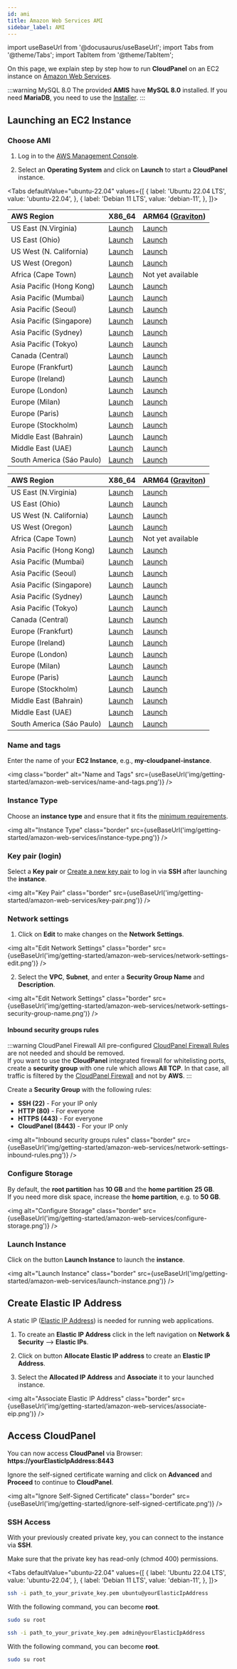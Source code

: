 ```yaml
---
id: ami
title: Amazon Web Services AMI
sidebar_label: AMI
---
```


import useBaseUrl from '@docusaurus/useBaseUrl';
import Tabs from '@theme/Tabs';
import TabItem from '@theme/TabItem';

On this page, we explain step by step how to run **CloudPanel** on an EC2 instance on [Amazon Web Services](https://aws.amazon.com/).

:::warning MySQL 8.0
The provided **AMIS** have **MySQL 8.0** installed. If you need **MariaDB**, you need to use the [Installer](../installer).
:::

## Launching an EC2 Instance

### Choose AMI 

1. Log in to the [AWS Management Console](https://console.aws.amazon.com/ec2/). 

2. Select an **Operating System** and click on **Launch** to start a **CloudPanel** instance.

<Tabs
defaultValue="ubuntu-22.04"
values={[
{ label: 'Ubuntu 22.04 LTS', value: 'ubuntu-22.04', },
{ label: 'Debian 11 LTS', value: 'debian-11', },
]}>
<TabItem value="ubuntu-22.04">

| AWS Region                | X86_64 | ARM64 ([Graviton](https://aws.amazon.com/ec2/graviton/)) |
|:--------------------------| :--- | :--- |
| US East (N.Virginia)      | [Launch](https://ami-launcher.clp.io/?region=us-east-1&name=cloudpanel-ubuntu-22.04-x86_64&version=2.0.4) | [Launch](https://ami-launcher.clp.io/?region=us-east-1&name=cloudpanel-ubuntu-22.04-arm64&version=2.0.4) |
| US East (Ohio)            | [Launch](https://ami-launcher.clp.io/?region=us-east-2&name=cloudpanel-ubuntu-22.04-x86_64&version=2.0.4) | [Launch](https://ami-launcher.clp.io/?region=us-east-2&name=cloudpanel-ubuntu-22.04-arm64&version=2.0.4) |
| US West (N. California)   | [Launch](https://ami-launcher.clp.io/?region=us-west-1&name=cloudpanel-ubuntu-22.04-x86_64&version=2.0.4) | [Launch](https://ami-launcher.clp.io/?region=us-west-1&name=cloudpanel-ubuntu-22.04-arm64&version=2.0.4) |
| US West (Oregon)          | [Launch](https://ami-launcher.clp.io/?region=us-west-2&name=cloudpanel-ubuntu-22.04-x86_64&version=2.0.4) | [Launch](https://ami-launcher.clp.io/?region=us-west-2&name=cloudpanel-ubuntu-22.04-arm64&version=2.0.4) |
| Africa (Cape Town)        | [Launch](https://ami-launcher.clp.io/?region=af-south-1&name=cloudpanel-ubuntu-22.04-x86_64&version=2.0.4) | Not yet available |
| Asia Pacific (Hong Kong)  | [Launch](https://ami-launcher.clp.io/?region=ap-east-1&name=cloudpanel-ubuntu-22.04-x86_64&version=2.0.4) | [Launch](https://ami-launcher.clp.io/?region=ap-east-1&name=cloudpanel-ubuntu-22.04-arm64&version=2.0.4) |
| Asia Pacific (Mumbai)     | [Launch](https://ami-launcher.clp.io/?region=ap-south-1&name=cloudpanel-ubuntu-22.04-x86_64&version=2.0.4) | [Launch](https://ami-launcher.clp.io/?region=ap-south-1&name=cloudpanel-ubuntu-22.04-arm64&version=2.0.4) |
| Asia Pacific (Seoul)      | [Launch](https://ami-launcher.clp.io/?region=ap-northeast-1&name=cloudpanel-ubuntu-22.04-x86_64&version=2.0.4) | [Launch](https://ami-launcher.clp.io/?region=ap-northeast-1&name=cloudpanel-ubuntu-22.04-arm64&version=2.0.4) |
| Asia Pacific (Singapore)  | [Launch](https://ami-launcher.clp.io/?region=ap-southeast-1&name=cloudpanel-ubuntu-22.04-x86_64&version=2.0.4) | [Launch](https://ami-launcher.clp.io/?region=ap-southeast-1&name=cloudpanel-ubuntu-22.04-arm64&version=2.0.4) |
| Asia Pacific (Sydney)     | [Launch](https://ami-launcher.clp.io/?region=ap-southeast-2&name=cloudpanel-ubuntu-22.04-x86_64&version=2.0.4) | [Launch](https://ami-launcher.clp.io/?region=ap-southeast-2&name=cloudpanel-ubuntu-22.04-arm64&version=2.0.4) |
| Asia Pacific (Tokyo)      | [Launch](https://ami-launcher.clp.io/?region=ap-northeast-1&name=cloudpanel-ubuntu-22.04-x86_64&version=2.0.4) | [Launch](https://ami-launcher.clp.io/?region=ap-northeast-1&name=cloudpanel-ubuntu-22.04-arm64&version=2.0.4) |
| Canada (Central)          | [Launch](https://ami-launcher.clp.io/?region=ca-central-1&name=cloudpanel-ubuntu-22.04-x86_64&version=2.0.4) | [Launch](https://ami-launcher.clp.io/?region=ca-central-1&name=cloudpanel-ubuntu-22.04-arm64&version=2.0.4) |
| Europe (Frankfurt)        | [Launch](https://ami-launcher.clp.io/?region=eu-central-1&name=cloudpanel-ubuntu-22.04-x86_64&version=2.0.4) | [Launch](https://ami-launcher.clp.io/?region=eu-central-1&name=cloudpanel-ubuntu-22.04-arm64&version=2.0.4) |
| Europe (Ireland)          | [Launch](https://ami-launcher.clp.io/?region=eu-west-1&name=cloudpanel-ubuntu-22.04-x86_64&version=2.0.4) | [Launch](https://ami-launcher.clp.io/?region=eu-west-1&name=cloudpanel-ubuntu-22.04-arm64&version=2.0.4) |
| Europe (London)           | [Launch](https://ami-launcher.clp.io/?region=eu-west-2&name=cloudpanel-ubuntu-22.04-x86_64&version=2.0.4) | [Launch](https://ami-launcher.clp.io/?region=eu-west-2&name=cloudpanel-ubuntu-22.04-arm64&version=2.0.4) |
| Europe (Milan)            | [Launch](https://ami-launcher.clp.io/?region=eu-south-1&name=cloudpanel-ubuntu-22.04-x86_64&version=2.0.4) | [Launch](https://ami-launcher.clp.io/?region=eu-south-1&name=cloudpanel-ubuntu-22.04-arm64&version=2.0.4) |
| Europe (Paris)            | [Launch](https://ami-launcher.clp.io/?region=eu-west-3&name=cloudpanel-ubuntu-22.04-x86_64&version=2.0.4) | [Launch](https://ami-launcher.clp.io/?region=eu-west-3&name=cloudpanel-ubuntu-22.04-arm64&version=2.0.4) |
| Europe (Stockholm)        | [Launch](https://ami-launcher.clp.io/?region=eu-north-1&name=cloudpanel-ubuntu-22.04-x86_64&version=2.0.4) | [Launch](https://ami-launcher.clp.io/?region=eu-north-1&name=cloudpanel-ubuntu-22.04-arm64&version=2.0.4) |
| Middle East (Bahrain)     | [Launch](https://ami-launcher.clp.io/?region=me-south-1&name=cloudpanel-ubuntu-22.04-x86_64&version=2.0.4) | [Launch](https://ami-launcher.clp.io/?region=me-south-1&name=cloudpanel-ubuntu-22.04-arm64&version=2.0.4) |
| Middle East (UAE)         | [Launch](https://ami-launcher.clp.io/?region=me-central-1&name=cloudpanel-ubuntu-22.04-x86_64&version=2.0.4) | [Launch](https://ami-launcher.clp.io/?region=me-central-1&name=cloudpanel-ubuntu-22.04-arm64&version=2.0.4) |
| South America (Sáo Paulo) | [Launch](https://ami-launcher.clp.io/?region=sa-east-1&name=cloudpanel-ubuntu-22.04-x86_64&version=2.0.4) | [Launch](https://ami-launcher.clp.io/?region=sa-east-1&name=cloudpanel-ubuntu-22.04-arm64&version=2.0.4) |

</TabItem>
<TabItem value="debian-11">

| AWS Region                | X86_64 | ARM64 ([Graviton](https://aws.amazon.com/ec2/graviton/)) |
|:--------------------------| :--- | :--- |
| US East (N.Virginia)      | [Launch](https://ami-launcher.clp.io/?region=us-east-1&name=cloudpanel-debian-11-x86_64&version=2.0.4) | [Launch](https://ami-launcher.clp.io/?region=us-east-1&name=cloudpanel-debian-11-arm64&version=2.0.4) |
| US East (Ohio)            | [Launch](https://ami-launcher.clp.io/?region=us-east-2&name=cloudpanel-debian-11-x86_64&version=2.0.4) | [Launch](https://ami-launcher.clp.io/?region=us-east-2&name=cloudpanel-debian-11-arm64&version=2.0.4) |
| US West (N. California)   | [Launch](https://ami-launcher.clp.io/?region=us-west-1&name=cloudpanel-debian-11-x86_64&version=2.0.4) | [Launch](https://ami-launcher.clp.io/?region=us-west-1&name=cloudpanel-debian-11-arm64&version=2.0.4) |
| US West (Oregon)          | [Launch](https://ami-launcher.clp.io/?region=us-west-2&name=cloudpanel-debian-11-x86_64&version=2.0.4) | [Launch](https://ami-launcher.clp.io/?region=us-west-2&name=cloudpanel-debian-11-arm64&version=2.0.4) |
| Africa (Cape Town)        | [Launch](https://ami-launcher.clp.io/?region=af-south-1&name=cloudpanel-debian-11-x86_64&version=2.0.4) | Not yet available |
| Asia Pacific (Hong Kong)  | [Launch](https://ami-launcher.clp.io/?region=ap-east-1&name=cloudpanel-debian-11-x86_64&version=2.0.4) | [Launch](https://ami-launcher.clp.io/?region=ap-east-1&name=cloudpanel-debian-11-arm64&version=2.0.4) |
| Asia Pacific (Mumbai)     | [Launch](https://ami-launcher.clp.io/?region=ap-south-1&name=cloudpanel-debian-11-x86_64&version=2.0.4) | [Launch](https://ami-launcher.clp.io/?region=ap-south-1&name=cloudpanel-debian-11-arm64&version=2.0.4) |
| Asia Pacific (Seoul)      | [Launch](https://ami-launcher.clp.io/?region=ap-northeast-1&name=cloudpanel-debian-11-x86_64&version=2.0.4) | [Launch](https://ami-launcher.clp.io/?region=ap-northeast-1&name=cloudpanel-debian-11-arm64&version=2.0.4) |
| Asia Pacific (Singapore)  | [Launch](https://ami-launcher.clp.io/?region=ap-southeast-1&name=cloudpanel-debian-11-x86_64&version=2.0.4) | [Launch](https://ami-launcher.clp.io/?region=ap-southeast-1&name=cloudpanel-debian-11-arm64&version=2.0.4) |
| Asia Pacific (Sydney)     | [Launch](https://ami-launcher.clp.io/?region=ap-southeast-2&name=cloudpanel-debian-11-x86_64&version=2.0.4) | [Launch](https://ami-launcher.clp.io/?region=ap-southeast-2&name=cloudpanel-debian-11-arm64&version=2.0.4) |
| Asia Pacific (Tokyo)      | [Launch](https://ami-launcher.clp.io/?region=ap-northeast-1&name=cloudpanel-debian-11-x86_64&version=2.0.4) | [Launch](https://ami-launcher.clp.io/?region=ap-northeast-1&name=cloudpanel-debian-11-arm64&version=2.0.4) |
| Canada (Central)          | [Launch](https://ami-launcher.clp.io/?region=ca-central-1&name=cloudpanel-debian-11-x86_64&version=2.0.4) | [Launch](https://ami-launcher.clp.io/?region=ca-central-1&name=cloudpanel-debian-11-arm64&version=2.0.4) |
| Europe (Frankfurt)        | [Launch](https://ami-launcher.clp.io/?region=eu-central-1&name=cloudpanel-debian-11-x86_64&version=2.0.4) | [Launch](https://ami-launcher.clp.io/?region=eu-central-1&name=cloudpanel-debian-11-arm64&version=2.0.4) |
| Europe (Ireland)          | [Launch](https://ami-launcher.clp.io/?region=eu-west-1&name=cloudpanel-debian-11-x86_64&version=2.0.4) | [Launch](https://ami-launcher.clp.io/?region=eu-west-1&name=cloudpanel-debian-11-arm64&version=2.0.4) |
| Europe (London)           | [Launch](https://ami-launcher.clp.io/?region=eu-west-2&name=cloudpanel-debian-11-x86_64&version=2.0.4) | [Launch](https://ami-launcher.clp.io/?region=eu-west-2&name=cloudpanel-debian-11-arm64&version=2.0.4) |
| Europe (Milan)            | [Launch](https://ami-launcher.clp.io/?region=eu-south-1&name=cloudpanel-debian-11-x86_64&version=2.0.4) | [Launch](https://ami-launcher.clp.io/?region=eu-south-1&name=cloudpanel-debian-11-arm64&version=2.0.4) |
| Europe (Paris)            | [Launch](https://ami-launcher.clp.io/?region=eu-west-3&name=cloudpanel-debian-11-x86_64&version=2.0.4) | [Launch](https://ami-launcher.clp.io/?region=eu-west-3&name=cloudpanel-debian-11-arm64&version=2.0.4) |
| Europe (Stockholm)        | [Launch](https://ami-launcher.clp.io/?region=eu-north-1&name=cloudpanel-debian-11-x86_64&version=2.0.4) | [Launch](https://ami-launcher.clp.io/?region=eu-north-1&name=cloudpanel-debian-11-arm64&version=2.0.4) |
| Middle East (Bahrain)     | [Launch](https://ami-launcher.clp.io/?region=me-south-1&name=cloudpanel-debian-11-x86_64&version=2.0.4) | [Launch](https://ami-launcher.clp.io/?region=me-south-1&name=cloudpanel-debian-11-arm64&version=2.0.4) |
| Middle East (UAE)         | [Launch](https://ami-launcher.clp.io/?region=me-central-1&name=cloudpanel-debian-11-x86_64&version=2.0.4) | [Launch](https://ami-launcher.clp.io/?region=me-central-1&name=cloudpanel-debian-11-arm64&version=2.0.4) |
| South America (Sáo Paulo) | [Launch](https://ami-launcher.clp.io/?region=sa-east-1&name=cloudpanel-debian-11-x86_64&version=2.0.4) | [Launch](https://ami-launcher.clp.io/?region=sa-east-1&name=cloudpanel-debian-11-arm64&version=2.0.4) |

</TabItem>
</Tabs>

### Name and tags

Enter the name of your **EC2 Instance**, e.g., **my-cloudpanel-instance**.

<img class="border" alt="Name and Tags" src={useBaseUrl('img/getting-started/amazon-web-services/name-and-tags.png')} />

### Instance Type

Choose an **instance type** and ensure that it fits the [minimum requirements](../../../../requirements).

<img alt="Instance Type" class="border" src={useBaseUrl('img/getting-started/amazon-web-services/instance-type.png')} />

### Key pair (login)

Select a **Key pair** or [Create a new key pair](https://docs.aws.amazon.com/AWSEC2/latest/UserGuide/ec2-key-pairs.html?icmpid=docs_ec2_console) to log in via **SSH** after launching the **instance**.

<img alt="Key Pair" class="border" src={useBaseUrl('img/getting-started/amazon-web-services/key-pair.png')} />

### Network settings

1. Click on **Edit** to make changes on the **Network Settings**.

<img alt="Edit Network Settings" class="border" src={useBaseUrl('img/getting-started/amazon-web-services/network-settings-edit.png')} />

2. Select the **VPC**, **Subnet**, and enter a **Security Group Name** and **Description**.

<img alt="Edit Network Settings" class="border" src={useBaseUrl('img/getting-started/amazon-web-services/network-settings-security-group-name.png')} />

#### Inbound security groups rules

:::warning CloudPanel Firewall
All pre-configured [CloudPanel Firewall Rules](../../../../admin-area/security/#firewall) are not needed and should be removed. <br />
If you want to use the **CloudPanel** integrated firewall for whitelisting ports, create a **security group** with one rule which allows **All TCP**.
In that case, all traffic is filtered by the [CloudPanel Firewall](../../../../admin-area/security/#firewall) and not by **AWS**.
:::

Create a **Security Group** with the following rules:

- **SSH (22)** - For your IP only
- **HTTP (80)** - For everyone
- **HTTPS (443)** - For everyone
- **CloudPanel (8443)** - For your IP only

<img alt="Inbound security groups rules" class="border" src={useBaseUrl('img/getting-started/amazon-web-services/network-settings-inbound-rules.png')} />

### Configure Storage

By default, the **root partition** has **10 GB** and the **home partition** **25 GB**. <br />
If you need more disk space, increase the **home partition**, e.g. to **50 GB**.

<img alt="Configure Storage" class="border" src={useBaseUrl('img/getting-started/amazon-web-services/configure-storage.png')} />

### Launch Instance

Click on the button **Launch Instance** to launch the **instance**.

<img alt="Launch Instance" class="border" src={useBaseUrl('img/getting-started/amazon-web-services/launch-instance.png')} />

## Create Elastic IP Address

A static IP ([Elastic IP Address](https://docs.aws.amazon.com/AWSEC2/latest/UserGuide/elastic-ip-addresses-eip.html)) is needed for running web applications. <br />

1. To create an **Elastic IP Address** click in the left navigation on **Network & Security** --> **Elastic IPs**.

2. Click on button **Allocate Elastic IP address** to create an **Elastic IP Address**.

3. Select the **Allocated IP Address** and **Associate** it to your launched instance.

<img alt="Associate Elastic IP Address" class="border" src={useBaseUrl('img/getting-started/amazon-web-services/associate-eip.png')} />

## Access CloudPanel

You can now access **CloudPanel** via Browser: **https://yourElasticIpAddress:8443**

Ignore the self-signed certificate warning and click on **Advanced** and **Proceed** to continue to **CloudPanel**.

<img alt="Ignore Self-Signed Certificate" class="border" src={useBaseUrl('img/getting-started/ignore-self-signed-certificate.png')} />

### SSH Access

With your previously created private key, you can connect to the instance via **SSH**. <br />

Make sure that the private key has read-only (chmod 400) permissions.

<Tabs
defaultValue="ubuntu-22.04"
values={[
{ label: 'Ubuntu 22.04 LTS', value: 'ubuntu-22.04', },
{ label: 'Debian 11 LTS', value: 'debian-11', },
]}>
<TabItem value="ubuntu-22.04">

```bash
ssh -i path_to_your_private_key.pem ubuntu@yourElasticIpAddress
```

With the following command, you can become **root**.

```bash
sudo su root
```

</TabItem>
<TabItem value="debian-11">

```bash
ssh -i path_to_your_private_key.pem admin@yourElasticIpAddress
```

With the following command, you can become **root**.

```bash
sudo su root
```

</TabItem>
</Tabs>